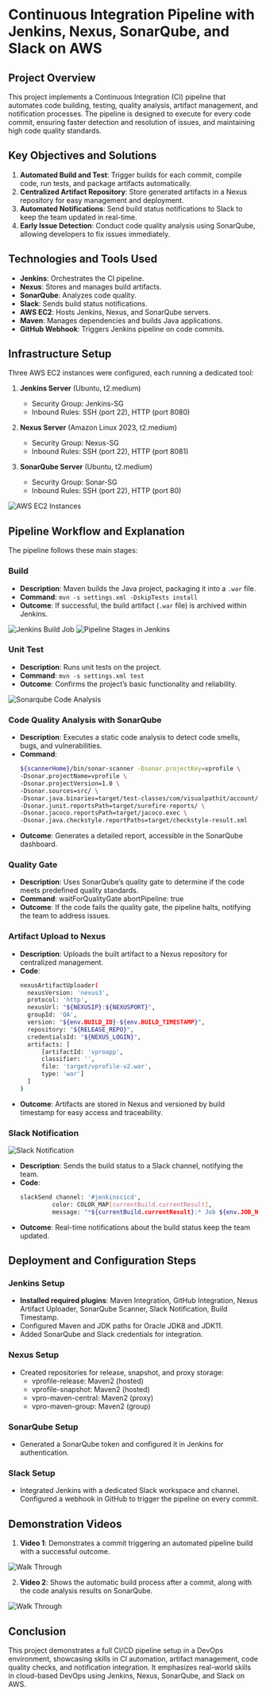 # Continuous Integration Pipeline with Jenkins, Nexus, SonarQube, and Slack on AWS

## Project Overview
This project implements a Continuous Integration (CI) pipeline that automates code building, testing, quality analysis, artifact management, and notification processes. The pipeline is designed to execute for every code commit, ensuring faster detection and resolution of issues, and maintaining high code quality standards.

## Key Objectives and Solutions
1. **Automated Build and Test**: Trigger builds for each commit, compile code, run tests, and package artifacts automatically.
2. **Centralized Artifact Repository**: Store generated artifacts in a Nexus repository for easy management and deployment.
3. **Automated Notifications**: Send build status notifications to Slack to keep the team updated in real-time.
4. **Early Issue Detection**: Conduct code quality analysis using SonarQube, allowing developers to fix issues immediately.

## Technologies and Tools Used
- **Jenkins**: Orchestrates the CI pipeline.
- **Nexus**: Stores and manages build artifacts.
- **SonarQube**: Analyzes code quality.
- **Slack**: Sends build status notifications.
- **AWS EC2**: Hosts Jenkins, Nexus, and SonarQube servers.
- **Maven**: Manages dependencies and builds Java applications.
- **GitHub Webhook**: Triggers Jenkins pipeline on code commits.

## Infrastructure Setup
Three AWS EC2 instances were configured, each running a dedicated tool:

1. **Jenkins Server** (Ubuntu, t2.medium)
   - Security Group: Jenkins-SG
   - Inbound Rules: SSH (port 22), HTTP (port 8080)

2. **Nexus Server** (Amazon Linux 2023, t2.medium)
   - Security Group: Nexus-SG
   - Inbound Rules: SSH (port 22), HTTP (port 8081)

3. **SonarQube Server** (Ubuntu, t2.medium)
   - Security Group: Sonar-SG
   - Inbound Rules: SSH (port 22), HTTP (port 80)

![AWS EC2 Instances](images/ec2%20instances.png)

## Pipeline Workflow and Explanation

The pipeline follows these main stages:

### Build
- **Description**: Maven builds the Java project, packaging it into a `.war` file.
- **Command**: `mvn -s settings.xml -DskipTests install`
- **Outcome**: If successful, the build artifact (`.war` file) is archived within Jenkins.

![Jenkins Build Job](images/build%20job%20page.png)
![Pipeline Stages in Jenkins](images/pipeline%20stages.png)

### Unit Test
- **Description**: Runs unit tests on the project.
- **Command**: `mvn -s settings.xml test`
- **Outcome**: Confirms the project’s basic functionality and reliability.

![Sonarqube Code Analysis](images/code%20analysis.png)
### Code Quality Analysis with SonarQube
- **Description**: Executes a static code analysis to detect code smells, bugs, and vulnerabilities.
- **Command**:
  ```sh
  ${scannerHome}/bin/sonar-scanner -Dsonar.projectKey=vprofile \
  -Dsonar.projectName=vprofile \
  -Dsonar.projectVersion=1.0 \
  -Dsonar.sources=src/ \
  -Dsonar.java.binaries=target/test-classes/com/visualpathit/account/controllerTest/ \
  -Dsonar.junit.reportsPath=target/surefire-reports/ \
  -Dsonar.jacoco.reportsPath=target/jacoco.exec \
  -Dsonar.java.checkstyle.reportPaths=target/checkstyle-result.xml


- **Outcome**: Generates a detailed report, accessible in the SonarQube dashboard.

### Quality Gate
- **Description**: Uses SonarQube’s quality gate to determine if the code meets predefined quality standards.
- **Command**: waitForQualityGate abortPipeline: true
- **Outcome**: If the code fails the quality gate, the pipeline halts, notifying the team to address issues.

### Artifact Upload to Nexus
- **Description**: Uploads the built artifact to a Nexus repository for centralized management.
- **Code**:
  ```sh
  nexusArtifactUploader(
    nexusVersion: 'nexus3',
    protocol: 'http',
    nexusUrl: "${NEXUSIP}:${NEXUSPORT}",
    groupId: 'QA',
    version: "${env.BUILD_ID}-${env.BUILD_TIMESTAMP}",
    repository: "${RELEASE_REPO}",
    credentialsId: "${NEXUS_LOGIN}",
    artifacts: [
        [artifactId: 'vproapp',
        classifier: '',
        file: 'target/vprofile-v2.war',
        type: 'war']
    ]
  )

- **Outcome**: Artifacts are stored in Nexus and versioned by build timestamp for easy access and traceability.

### Slack Notification
![Slack Notification](images/slack%20notification.png)

- **Description**: Sends the build status to a Slack channel, notifying the team.
- **Code**:
  ```sh
  slackSend channel: '#jenkinscicd',
           color: COLOR_MAP[currentBuild.currentResult],
           message: "*${currentBuild.currentResult}:* Job ${env.JOB_NAME} build ${env.BUILD_NUMBER} \n More info at: ${env.BUILD_URL}"

- **Outcome**: Real-time notifications about the build status keep the team updated.

## Deployment and Configuration Steps
### Jenkins Setup

- **Installed required plugins**: Maven Integration, GitHub Integration, Nexus Artifact Uploader, SonarQube Scanner, Slack Notification, Build Timestamp.
- Configured Maven and JDK paths for Oracle JDK8 and JDK11.
- Added SonarQube and Slack credentials for integration.

### Nexus Setup

- Created repositories for release, snapshot, and proxy storage:
    - vprofile-release: Maven2 (hosted)
    - vprofile-snapshot: Maven2 (hosted)
    - vpro-maven-central: Maven2 (proxy)
    - vpro-maven-group: Maven2 (group)

### SonarQube Setup

- Generated a SonarQube token and configured it in Jenkins for authentication.

### Slack Setup

- Integrated Jenkins with a dedicated Slack workspace and channel.
    Configured a webhook in GitHub to trigger the pipeline on every commit.

## Demonstration Videos

1. **Video 1**: Demonstrates a commit triggering an automated pipeline build with a successful outcome.

![Walk Through](https://www.youtube.com/watch?v=Gol38aH_f74)

2. **Video 2**: Shows the automatic build process after a commit, along with the code analysis results on SonarQube.

![Walk Through](https://www.youtube.com/watch?v=YkoMXspAGJk)

## Conclusion

This project demonstrates a full CI/CD pipeline setup in a DevOps environment, showcasing skills in CI automation, artifact management, code quality checks, and notification integration. It emphasizes real-world skills in cloud-based DevOps using Jenkins, Nexus, SonarQube, and Slack on AWS.